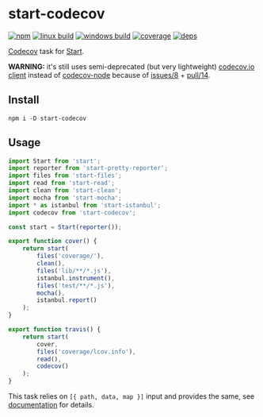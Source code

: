 # start-codecov

[![npm](https://img.shields.io/npm/v/start-codecov.svg?style=flat-square)](https://www.npmjs.com/package/start-codecov)
[![linux build](https://img.shields.io/travis/start-runner/codecov/master.svg?label=linux&style=flat-square)](https://travis-ci.org/start-runner/codecov)
[![windows build](https://img.shields.io/appveyor/ci/start-runner/codecov/master.svg?label=windows&style=flat-square)](https://ci.appveyor.com/project/start-runner/codecov)
[![coverage](https://img.shields.io/codecov/c/github/start-runner/codecov/master.svg?style=flat-square)](https://codecov.io/github/start-runner/codecov)
[![deps](https://img.shields.io/gemnasium/start-runner/codecov.svg?style=flat-square)](https://gemnasium.com/start-runner/codecov)

[Codecov](https://codecov.io/) task for [Start](https://github.com/start-runner/start).

**WARNING:** it's still uses semi-deprecated (but very lightweight) [codecov.io client](https://github.com/cainus/codecov.io) instead of [codecov-node](https://github.com/codecov/codecov-node) because of [issues/8](https://github.com/codecov/codecov-node/issues/8) + [pull/14](https://github.com/codecov/codecov-node/pull/14).

## Install

```
npm i -D start-codecov
```

## Usage

```js
import Start from 'start';
import reporter from 'start-pretty-reporter';
import files from 'start-files';
import read from 'start-read';
import clean from 'start-clean';
import mocha from 'start-mocha';
import * as istanbul from 'start-istanbul';
import codecov from 'start-codecov';

const start = Start(reporter());

export function cover() {
    return start(
        files('coverage/'),
        clean(),
        files('lib/**/*.js'),
        istanbul.instrument(),
        files('test/**/*.js'),
        mocha(),
        istanbul.report()
    );
}

export function travis() {
    return start(
        cover,
        files('coverage/lcov.info'),
        read(),
        codecov()
    );
}
```

This task relies on `[{ path, data, map }]` input and provides the same, see [documentation](https://github.com/start-runner/start#readme) for details.
